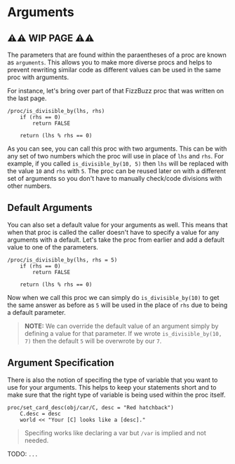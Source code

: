 # Arguments

## ⚠⚠ WIP PAGE ⚠⚠

The parameters that are found within the paraentheses of a proc are known as `arguments`. This allows you to make more diverse procs and helps to prevent rewriting similar code as different values can be used in the same proc with arguments.

For instance, let's bring over part of that FizzBuzz proc that was written on the last page.

```dm
/proc/is_divisible_by(lhs, rhs)
    if (rhs == 0)
        return FALSE

    return (lhs % rhs == 0)
```

As you can see, you can call this proc with two arguments. This can be with any set of two numbers which the proc will use in place of `lhs` and `rhs`. For example, if you called `is_divisible_by(10, 5)` then `lhs` will be replaced with the value `10` and `rhs` with `5`. The proc can be reused later on with a different set of arguments so you don't have to manually check/code divisions with other numbers.

## Default Arguments

You can also set a default value for your arguments as well. This means that when that proc is called the caller doesn't have to specify a value for any arguments with a default. Let's take the proc from earlier and add a default value to one of the parameters.

```dm
/proc/is_divisible_by(lhs, rhs = 5)
    if (rhs == 0)
        return FALSE

    return (lhs % rhs == 0)
```

Now when we call this proc we can simply do `is_divisible_by(10)` to get the same answer as before as `5` will be used in the place of `rhs` due to being a default parameter.

>**NOTE:** We can override the default value of an argument simply by defining a value for that parameter. If we wrote `is_divisible_by(10, 7)` then the default `5` will be overwrote by our `7`.

## Argument Specification

There is also the notion of specifing the type of variable that you want to use for your arguments. This helps to keep your statements short and to make sure that the right type of variable is being used within the proc itself.

```dm
proc/set_card_desc(obj/car/C, desc = "Red hatchback")
	C.desc = desc
	world << "Your [C] looks like a [desc]."
```

>Specifing works like declaring a var but `/var` is implied and not needed.

TODO: `...`
